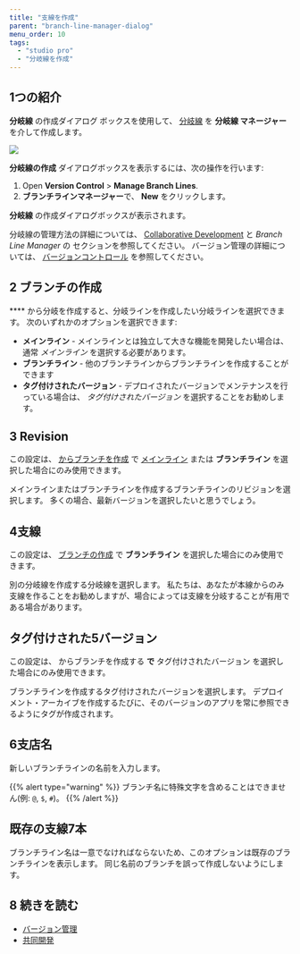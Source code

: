 ```yaml
---
title: "支線を作成"
parent: "branch-line-manager-dialog"
menu_order: 10
tags:
  - "studio pro"
  - "分岐線を作成"
---
```


## 1つの紹介

**分岐線** の作成ダイアログ ボックスを使用して、 [分岐線](version-control#branches) を **分岐線 マネージャー** を介して作成します。

![](attachments/version-control-menu/create-branch-line.png)

**分岐線の作成** ダイアログボックスを表示するには、次の操作を行います:

1. Open **Version Control** > **Manage Branch Lines**.
2. **ブランチラインマネージャー**で、 **New** をクリックします。

**分岐線** の作成ダイアログボックスが表示されます。

分岐線の管理方法の詳細については、 [Collaborative Development](collaborative-development#managing-branches) と *Branch Line Manager* の [](branch-line-manager-dialog) セクションを参照してください。 バージョン管理の詳細については、 [バージョンコントロール](version-control) を参照してください。

## 2 ブランチの作成

**** から分岐を作成すると、分岐ラインを作成したい分岐ラインを選択できます。 次のいずれかのオプションを選択できます:

* <a name="main-line"></a>**メインライン** - メインラインとは独立して大きな機能を開発したい場合は、通常 *メインライン* を選択する必要があります。
* <a name="branch-line"></a>**ブランチライン** - 他のブランチラインからブランチラインを作成することができます
* <a name="tagged-version"></a>**タグ付けされたバージョン** - デプロイされたバージョンでメンテナンスを行っている場合は、 *タグ付けされたバージョン* を選択することをお勧めします。

## 3 Revision

この設定は、 [からブランチを作成](#main-line) で [メインライン](#branch-line) または **ブランチライン** を選択した場合にのみ使用できます。

メインラインまたはブランチラインを作成するブランチラインのリビジョンを選択します。 多くの場合、最新バージョンを選択したいと思うでしょう。

## 4支線

この設定は、 [ブランチの作成](#branch-line) で **ブランチライン** を選択した場合にのみ使用できます。

別の分岐線を作成する分岐線を選択します。 私たちは、あなたが本線からのみ支線を作ることをお勧めしますが、場合によっては支線を分岐することが有用である場合があります。

## タグ付けされた5バージョン

この設定は、 [](#tagged-version) からブランチを作成する **で** タグ付けされたバージョン </strong> を選択した場合にのみ使用できます。

ブランチラインを作成するタグ付けされたバージョンを選択します。 デプロイメント・アーカイブを作成するたびに、そのバージョンのアプリを常に参照できるようにタグが作成されます。

## 6支店名

新しいブランチラインの名前を入力します。

{{% alert type="warning" %}}
ブランチ名に特殊文字を含めることはできません(例: `@`, `$`, `#`)。
{{% /alert %}}

## 既存の支線7本

ブランチライン名は一意でなければならないため、このオプションは既存のブランチラインを表示します。 同じ名前のブランチを誤って作成しないようにします。

## 8 続きを読む

* [バージョン管理](version-control)
* [共同開発](collaborative-development)
